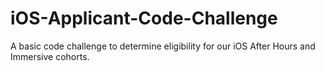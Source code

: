 # iOS-Applicant-Code-Challenge
A basic code challenge to determine eligibility for our iOS After Hours and Immersive cohorts.
